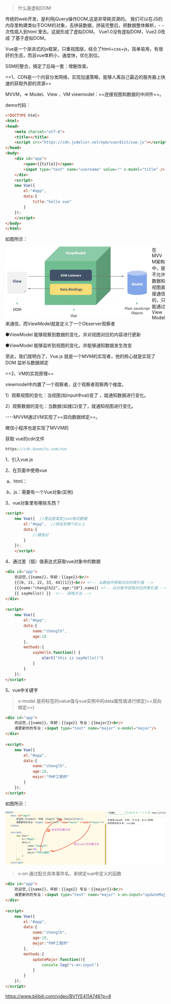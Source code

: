 > 什么是虚拟DOM

传统的web开发，是利用jQuery操作DOM,这是非常耗资源的。
我们可以在JS的内存里构建类似于DOM的对象，去拼装数据，拼装完整后，把数据整体解析，- -次性插入到html
里去。这就形成了虚拟DOM。
Vue1.0没有虚拟DOM，Vue2.0改成 了基于虚拟DOM。



Vue是一个渐进式的js框架，只重视图层，结合了html+css+js，简单易用，有很好的生态，而且vue体积小，速度快，优化到位。

SSM的整合，搞定了后端一套：增删改查。



==1、CDN是一个内容分发网络，实现加速策略，能够人离自己最近的服务器上快速的获取外部的资源==



MVVM，=>  Model、View  、VM viewmodel：==连接视图和数据的中间件==。



demo代码：

~~~html
<!DOCTYPE html>
<html>
<head>
	<meta charset="utf-8">
	<title></title>
	<script src="https://cdn.jsdelivr.net/npm/vue/dist/vue.js"></script>
</head>
<body>
	<div id="app">
		<span>{{title}}</span>
		<input type="text" name="username" value="" v-model="title" /> <!--联动变化-->
	</div>
	<script>
	new Vue({
		el:"#app",
		data:{
			title:"hello vue"
		}
	});
	</script>
</body>
</html>
~~~



如图所示：

<img src="Vue.assets/image-20201130171429395.png" alt="image-20201130171429395" style="zoom:45%;float:left;" />



在MVVM架构中，是不允许数据和视图直接通信的，只能通过ViewModel 来通信，而ViewModel就是定义了一个Observer观察者

●ViewModel 能够观察到数据的变化，并对视图对应的内容进行更新

●ViewModel 能够监听到视图的变化，并能够通知数据发生改变

至此，我们就明白了，Vue.js 就是一个MVM的实现者，他的核心就是实现了DOM 监听与数据绑定



==2、VM的实现原理==

viewmodel中内置了一个观察者，这个观察者观察两个维度。

1）观察视图的变化：当视图(如input中val)变了 ，就通知数据进行变化。

2）观察数据的变化：当数据(如接口)变了，就通知视图进行变化。

----MVVM通过VM实现了==双向数据绑定==。

微信小程序也是实现了MVVM的



获取 vue的cdn文件

~~~php
https://cdn.baomitu.com/vue
~~~



1、引入vue.js

2、在页面中使用vue

​	a、html：<div id="app"></div>

​	b、js：需要有一个Vue对象(实例)

3、vue对象里有哪些东西？

~~~html
<script>
	new Vue({  //里边是类型json格式数据
		el:"#app",  //绑定到哪个div上
		data:{
			//键值对
		}
	});
	</script>
~~~

4、通过差（插）值表达式获取vue对象中的数据

~~~html
<div id="app">
	欢迎您,{{name}}，年龄：{{age}}<br/>
	{{[0, 11, 22, 33, 44][1]}}<br/> <!-- 从数组中获取对应的索引值 -->
	{{{name:"chenglh22", age:"19"}.name}} <!-- 从对象中获取对应的索引值 -->
	{{ sayHello() }}  <!-- 调用方法 -->
</div>
		
<script>
	new Vue({
		el:"#app",
		data:{
			name:"chenglh",
			age:18
		},
		methods:{
			sayHello:function() {
				alert("this is sayHello()")
			}
		}
	});
</script>
~~~



5、vue中关键字

> v-model    是将标签的value值与vue实例中的data属性值进行绑定(==双向绑定==)

~~~html
<div id="app">
	欢迎您,{{name}}，年龄：{{age}} 专业：{{major}}<br/>
	请更新你的专业：<input type="text" name="major" v-model="major"/>
</div>
		
<script>
	new Vue({
		el:"#app",
		data:{
			name:"chenglh",
			age:18,
			major:"PHP工程师"
		}
	});
</script>
~~~



如图所示：

<img src="Vue.assets/image-20201130184518228.png" alt="image-20201130184518228" style="zoom:50%;" />



> v-on  通过配合具体事件名，来绑定vue中定义的函数

~~~html
<div id="app">
	欢迎您,{{name}}，年龄：{{age}} 专业：{{major}}<br/>
	请更新你的专业：<input type="text" name="major" v-on:input="updateMajor"/>
</div>
		
<script>
	new Vue({
		el:"#app",
		data:{
			name:"chenglh",
			age:18,
			major:"PHP工程师"
		},
		methods:{
			updateMajor:function(){
				console.log("v-on:input")
			}
		}
	});
</script>
~~~





https://www.bilibili.com/video/BV1YE411A746?p=8









































